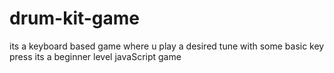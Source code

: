 # drum-kit-game 
its a keyboard based game where u play a desired tune with some basic key press
its a beginner level javaScript game 
